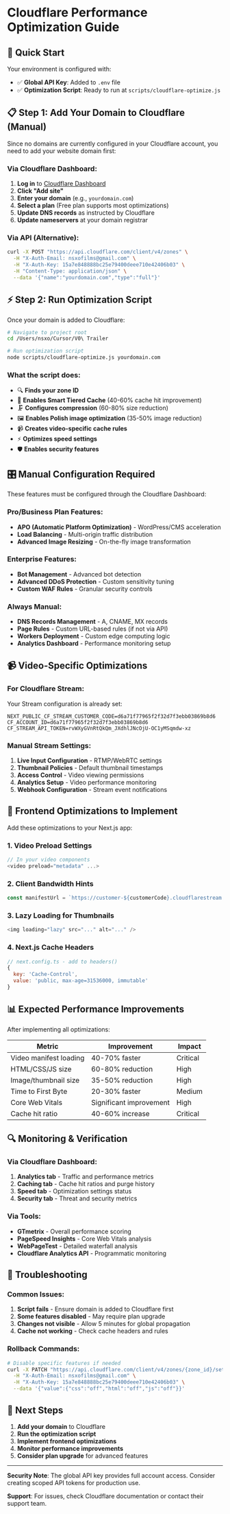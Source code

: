 # Cloudflare Performance Optimization Guide

## 🚀 Quick Start

Your environment is configured with:
- ✅ **Global API Key**: Added to `.env` file
- ✅ **Optimization Script**: Ready to run at `scripts/cloudflare-optimize.js`

## 📋 Step 1: Add Your Domain to Cloudflare (Manual)

Since no domains are currently configured in your Cloudflare account, you need to add your website domain first:

### Via Cloudflare Dashboard:
1. **Log in** to [Cloudflare Dashboard](https://dash.cloudflare.com)
2. **Click "Add site"**
3. **Enter your domain** (e.g., `yourdomain.com`)
4. **Select a plan** (Free plan supports most optimizations)
5. **Update DNS records** as instructed by Cloudflare
6. **Update nameservers** at your domain registrar

### Via API (Alternative):
```bash
curl -X POST "https://api.cloudflare.com/client/v4/zones" \
  -H "X-Auth-Email: nsxofilms@gmail.com" \
  -H "X-Auth-Key: 15a7e848888bc25e79400deee710e42406b03" \
  -H "Content-Type: application/json" \
  --data '{"name":"yourdomain.com","type":"full"}'
```

## ⚡ Step 2: Run Optimization Script

Once your domain is added to Cloudflare:

```bash
# Navigate to project root
cd /Users/nsxo/Cursor/V0\ Trailer

# Run optimization script
node scripts/cloudflare-optimize.js yourdomain.com
```

### What the script does:
- 🔍 **Finds your zone ID**
- 🚀 **Enables Smart Tiered Cache** (40-60% cache hit improvement)
- 🗜️ **Configures compression** (60-80% size reduction)
- 🖼️ **Enables Polish image optimization** (35-50% image reduction)
- 📹 **Creates video-specific cache rules**
- ⚡ **Optimizes speed settings**
- 🛡️ **Enables security features**

## 🎛️ Manual Configuration Required

These features must be configured through the Cloudflare Dashboard:

### Pro/Business Plan Features:
- **APO (Automatic Platform Optimization)** - WordPress/CMS acceleration
- **Load Balancing** - Multi-origin traffic distribution
- **Advanced Image Resizing** - On-the-fly image transformation

### Enterprise Features:
- **Bot Management** - Advanced bot detection
- **Advanced DDoS Protection** - Custom sensitivity tuning
- **Custom WAF Rules** - Granular security controls

### Always Manual:
- **DNS Records Management** - A, CNAME, MX records
- **Page Rules** - Custom URL-based rules (if not via API)
- **Workers Deployment** - Custom edge computing logic
- **Analytics Dashboard** - Performance monitoring setup

## 📹 Video-Specific Optimizations

### For Cloudflare Stream:
Your Stream configuration is already set:
```env
NEXT_PUBLIC_CF_STREAM_CUSTOMER_CODE=d6a71f77965f2f32d7f3ebb03869b8d6
CF_ACCOUNT_ID=d6a71f77965f2f32d7f3ebb03869b8d6
CF_STREAM_API_TOKEN=rvWXyGVnRtQkQm_JXdhlJNcOjU-OC1yMSqmdw-xz
```

### Manual Stream Settings:
1. **Live Input Configuration** - RTMP/WebRTC settings
2. **Thumbnail Policies** - Default thumbnail timestamps
3. **Access Control** - Video viewing permissions
4. **Analytics Setup** - Video performance monitoring
5. **Webhook Configuration** - Stream event notifications

## 🔧 Frontend Optimizations to Implement

Add these optimizations to your Next.js app:

### 1. Video Preload Settings
```javascript
// In your video components
<video preload="metadata" ...>
```

### 2. Client Bandwidth Hints
```javascript
const manifestUrl = `https://customer-${customerCode}.cloudflarestream.com/${videoId}/manifest/video.m3u8?clientBandwidthHint=5000000`;
```

### 3. Lazy Loading for Thumbnails
```javascript
<img loading="lazy" src="..." alt="..." />
```

### 4. Next.js Cache Headers
```javascript
// next.config.ts - add to headers()
{
  key: 'Cache-Control',
  value: 'public, max-age=31536000, immutable'
}
```

## 📊 Expected Performance Improvements

After implementing all optimizations:

| Metric | Improvement | Impact |
|--------|-------------|---------|
| Video manifest loading | 40-70% faster | Critical |
| HTML/CSS/JS size | 60-80% reduction | High |
| Image/thumbnail size | 35-50% reduction | High |
| Time to First Byte | 20-30% faster | Medium |
| Core Web Vitals | Significant improvement | High |
| Cache hit ratio | 40-60% increase | Critical |

## 🔍 Monitoring & Verification

### Via Cloudflare Dashboard:
1. **Analytics tab** - Traffic and performance metrics
2. **Caching tab** - Cache hit ratios and purge history
3. **Speed tab** - Optimization settings status
4. **Security tab** - Threat and security metrics

### Via Tools:
- **GTmetrix** - Overall performance scoring
- **PageSpeed Insights** - Core Web Vitals analysis
- **WebPageTest** - Detailed waterfall analysis
- **Cloudflare Analytics API** - Programmatic monitoring

## 🚨 Troubleshooting

### Common Issues:
1. **Script fails** - Ensure domain is added to Cloudflare first
2. **Some features disabled** - May require plan upgrade
3. **Changes not visible** - Allow 5 minutes for global propagation
4. **Cache not working** - Check cache headers and rules

### Rollback Commands:
```bash
# Disable specific features if needed
curl -X PATCH "https://api.cloudflare.com/client/v4/zones/{zone_id}/settings/minify" \
  -H "X-Auth-Email: nsxofilms@gmail.com" \
  -H "X-Auth-Key: 15a7e848888bc25e79400deee710e42406b03" \
  --data '{"value":{"css":"off","html":"off","js":"off"}}'
```

## 🎯 Next Steps

1. **Add your domain** to Cloudflare
2. **Run the optimization script**
3. **Implement frontend optimizations**
4. **Monitor performance improvements**
5. **Consider plan upgrade** for advanced features

---

**Security Note**: The global API key provides full account access. Consider creating scoped API tokens for production use.

**Support**: For issues, check Cloudflare documentation or contact their support team.
